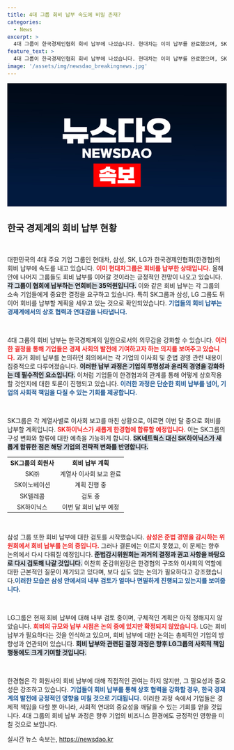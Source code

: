 ```yaml
---
title: 4대 그룹 회비 납부 속도에 비밀 존재?
categories:
  - News
excerpt: >
  4대 그룹이 한국경제인협회 회비 납부에 나섰습니다. 현대차는 이미 납부를 완료했으며, SK는 이달 중 계획을 세우고 있습니다. 삼성과 LG 또한 연내 긍정 검토 중으로, 이로 인해 경제계의 변화가 기대됩니다. 클릭하고 더 알아보세요!
feature_text: >
  4대 그룹이 한국경제인협회 회비 납부에 나섰습니다. 현대차는 이미 납부를 완료했으며, SK는 이달 중 계획을 세우고 있습니다. 삼성과 LG 또한 연내 긍정 검토 중으로, 이로 인해 경제계의 변화가 기대됩니다. 클릭하고 더 알아보세요!
image: '/assets/img/newsdao_breakingnews.jpg'
---
```


<p><img src="/assets/img/newsdao_breakingnews.jpg" alt="cryptoinkorea 속보" /></p>

<h2 data-ke-size="size26">한국 경제계의 회비 납부 현황</h2>

<p data-ke-size="size16">&nbsp;</p>

<p>대한민국의 4대 주요 기업 그룹인 현대차, 삼성, SK, LG가 한국경제인협회(한경협)의 회비 납부에 속도를 내고 있습니다. <b><span style="color: #ee2323;">이미 현대차그룹은 회비를 납부한 상태입니다.</span></b> 올해 안에 나머지 그룹들도 회비 납부를 이어갈 것이라는 긍정적인 전망이 나오고 있습니다.<b><span style="background-color: #21538527;">각 그룹이 협회에 납부하는 연회비는 35억원입니다.</span></b> 이와 같은 회비 납부는 각 그룹의 소속 기업들에게 중요한 결정을 요구하고 있습니다. 특히 SK그룹과 삼성, LG 그룹도 뒤이어 회비를 납부할 계획을 세우고 있는 것으로 확인되었습니다. <b><span style="color: #1a5490;">기업들의 회비 납부는 경제계에서의 상호 협력과 연대감을 나타냅니다.</span></b></p>

<p data-ke-size="size16">&nbsp;</p>

<p>4대 그룹의 회비 납부는 한국경제계의 일원으로서의 의무감을 강화할 수 있습니다. <b><span style="color: #ee2323;">이러한 결정을 통해 기업들은 경제 사회의 발전에 기여하고자 하는 의지를 보여주고 있습니다.</span></b> 과거 회비 납부를 논의하던 회의에서는 각 기업의 이사회 및 준법 경영 관련 내용이 집중적으로 다루어졌습니다. <b><span style="background-color: #21538527;">이러한 납부 과정은 기업의 투명성과 윤리적 경영을 강화하는 데 필수적인 요소입니다.</span></b> 이처럼 기업들이 한경협과의 관계를 통해 어떻게 상호작용할 것인지에 대한 토론이 진행되고 있습니다. <b><span style="color: #1a5490;">이러한 과정은 단순한 회비 납부를 넘어, 기업의 사회적 책임을 다질 수 있는 기회를 제공합니다.</span></b></p>

<p data-ke-size="size16">&nbsp;</p>

<p>SK그룹은 각 계열사별로 이사회 보고를 마친 상황으로, 이르면 이번 달 중으로 회비를 납부할 계획입니다. <b><span style="color: #ee2323;">SK하이닉스가 새롭게 한경협에 합류할 예정입니다.</span></b> 이는 SK그룹의 구성 변화와 합류에 대한 예측을 가능하게 합니다. <b><span style="background-color: #21538527;">SK네트웍스 대신 SK하이닉스가 새롭게 합류한 점은 해당 기업의 전략적 변화를 반영합니다.</span></b></p>

<table style="width: 100%; border-collapse: collapse;">
<tr style="height: 17px;">
<td style="text-align: center; height: 17px;"><b>SK그룹의 회원사</b></td>
<td style="text-align: center; height: 17px;"><b>회비 납부 계획</b></td>
</tr>
<tr style="height: 17px;">
<td style="text-align: center; height: 17px;">SK㈜</td>
<td style="text-align: center; height: 17px;">계열사 이사회 보고 완료</td>
</tr>
<tr style="height: 17px;">
<td style="text-align: center; height: 17px;">SK이노베이션</td>
<td style="text-align: center; height: 17px;">계획 진행 중</td>
</tr>
<tr style="height: 17px;">
<td style="text-align: center; height: 17px;">SK텔레콤</td>
<td style="text-align: center; height: 17px;">검토 중</td>
</tr>
<tr style="height: 17px;">
<td style="text-align: center; height: 17px;">SK하이닉스</td>
<td style="text-align: center; height: 17px;">이번 달 회비 납부 예정</td>
</tr>
</table>

<p data-ke-size="size16">&nbsp;</p>

<p>삼성 그룹 또한 회비 납부에 대한 검토를 시작했습니다. <b><span style="color: #ee2323;">삼성은 준법 경영을 감시하는 위원회에서 회비 납부를 논의 중입니다.</span></b> 그러나 결론에는 이르지 못했고, 이 문제는 향후 논의에서 다시 다뤄질 예정입니다. <b><span style="background-color: #21538527;">준법감시위원회는 과거의 결정과 권고 사항을 바탕으로 다시 검토해 나갈 것입니다.</span></b> 이찬희 준감위원장은 한경협의 구조와 이사회의 역할에 대한 근본적인 질문이 제기되고 있다며, 보다 심도 있는 논의가 필요하다고 강조했습니다.<b><span style="color: #1a5490;">이러한 모습은 삼성 안에서의 내부 검토가 얼마나 면밀하게 진행되고 있는지를 보여줍니다.</span></b></p>

<p data-ke-size="size16">&nbsp;</p>

<p>LG그룹은 현재 회비 납부에 대해 내부 검토 중이며, 구체적인 계획은 아직 정해지지 않았습니다. <b><span style="color: #ee2323;">회비의 규모와 납부 시점은 논의 중에 있지만 확정되지 않았습니다.</span></b> LG는 회비 납부가 필요하다는 것을 인식하고 있으며, 회비 납부에 대한 논의는 총체적인 기업의 방향성과 연관되어 있습니다. <b><span style="background-color: #21538527;">회비 납부와 관련된 결정 과정은 향후 LG그룹의 사회적 책임 행동에도 크게 기여할 것입니다.</span></b></p>

<p data-ke-size="size16">&nbsp;</p>

<p>한경협은 각 회원사의 회비 납부에 대해 직접적인 관여는 하지 않지만, 그 필요성과 중요성은 강조하고 있습니다. <b><span style="color: #1a5490;">기업들이 회비 납부를 통해 상호 협력을 강화할 경우, 한국 경제계의 발전에 긍정적인 영향을 미칠 것으로 기대됩니다.</span></b> 이러한 과정 속에서 기업들은 경제적 책임을 다할 뿐 아니라, 사회적 연대의 중요성을 깨달을 수 있는 기회를 얻을 것입니다. 4대 그룹의 회비 납부 과정은 향후 기업의 비즈니스 환경에도 긍정적인 영향을 미칠 것으로 보입니다.</p>
실시간 뉴스 속보는, <a href="https://newsdao.kr" rel="dofollow">https://newsdao.kr</a>


